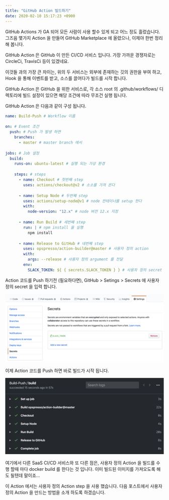 ```yaml
---
title: "GitHub Action 빌드하기"
date: 2020-02-10 15:17:23 +0900
---
```

GitHub Actions 가 GA 되어 모든 사람이 사용 할수 있게 되고 어느 정도 흘렀습니다.
그즈음 몇가지 Action 을 만들어 GitHub Marketplace 에 올렸으나, 이제야 한번 정리해 봅니다.

GitHub Action 은 GitHub 이 만든 CI/CD 서비스 입니다.
가장 가까운 경쟁자로는 CircleCi, TravisCi 등이 있겠네요.

이것들 과의 가장 큰 차이는, 위의 두 서비스는 외부에 존재하는 깃의 권한을 부여 하고, Hook 을 통해 이벤트를 받고, 소스를 끌어다가 빌드를 시작 합니다.

GitHub Action 은 GitHub 을 위한 서비스로, 각 소스 root 의 .github/workflows/ 디렉토리에 빌드 설정이 있으면 해당 조건에 따라 무조건 실행 됩니다.

GitHub Action 은 다음과 같이 구성 됩니다.

```yaml
name: Build-Push # Workflow 이름

on: # Event 조건
  push: # Push 가 발생 하면
    branches:
      - master # master branch 에서

jobs: # Job 설정
  build:
    runs-on: ubuntu-latest # 실행 되는 가상 환경

    steps: # steps
      - name: Checkout # 첫번째 step
        uses: actions/checkout@v2 # 소소를 가져 온다

      - name: Setup Node # 두번째 step
        uses: actions/setup-node@v1 # node 컨테이너를 setup 한다
        with:
          node-version: "12.x" # node 버전 12.x 지정

      - name: Run Build # 세번째 step
        run: | # npm install 을 실행
          npm install

      - name: Release to GitHub # 네번째 step
        uses: opspresso/action-builder@master # 사용자 정의 action
        with:
          args: --release # 사용자 정의 argument 를 전달
        env:
          SLACK_TOKEN: ${ { secrets.SLACK_TOKEN } } # 사용자 정의 secret 을 전달
```

Action 코드를 Push 하기전 (필요하다면), GitHub > Setings > Secrets 에 사용자 정의 secret 을 입력 합니다.

![guthub-secrets](/assets/images/2020-02-10/github-secrets.png)

이제 Action 코드를 Push 하면 바로 빌드가 시작 됩니다.

![guthub-action-build](/assets/images/2020-02-10/github-action-build.png)

여기에서 다른 SaaS CI/CD 서비스와 또 다른 점은, 사용자 정의 Action 을 빌드를 수행 할때 마다 docker build 를 한다는 것 입니다.
이미 빌드된 이미지를 가져오도록 해도 될텐데 말이죠...

이 Action 에서는 사용자 정의 Action step 을 사용 했습니다. 다음 포스트에서 사용자 정의 Action 을 만드는 방법을 소개 하도록 하겠습니다.
